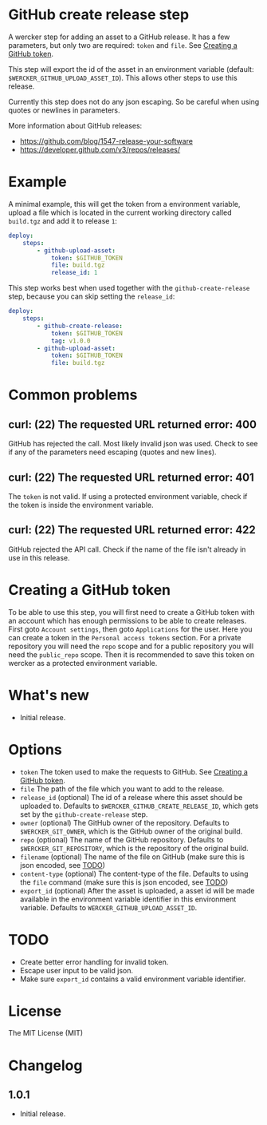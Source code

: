 # GitHub create release step

A wercker step for adding an asset to a GitHub release. It has a few parameters, but only two are required: `token` and `file`. See [Creating a GitHub token](#creating-a-github-token).

This step will export the id of the asset in an environment variable (default: `$WERCKER_GITHUB_UPLOAD_ASSET_ID`). This allows other steps to use this release.

Currently this step does not do any json escaping. So be careful when using quotes or newlines in parameters.

More information about GitHub releases:

- https://github.com/blog/1547-release-your-software
- https://developer.github.com/v3/repos/releases/

# Example

A minimal example, this will get the token from a environment variable, upload a file which is located in the current working directory called `build.tgz` and add it to release `1`:

``` yaml
deploy:
    steps:
        - github-upload-asset:
            token: $GITHUB_TOKEN
            file: build.tgz
            release_id: 1
```

This step works best when used together with the `github-create-release` step, because you can skip setting the `release_id`:

``` yaml
deploy:
    steps:
        - github-create-release:
            token: $GITHUB_TOKEN
            tag: v1.0.0
        - github-upload-asset:
            token: $GITHUB_TOKEN
            file: build.tgz
```

# Common problems

## curl: (22) The requested URL returned error: 400

GitHub has rejected the call. Most likely invalid json was used. Check to see if any of the parameters need escaping (quotes and new lines).

## curl: (22) The requested URL returned error: 401

The `token` is not valid. If using a protected environment variable, check if the token is inside the environment variable.

## curl: (22) The requested URL returned error: 422

GitHub rejected the API call. Check if the name of the file isn't already in use in this release.

# Creating a GitHub token

To be able to use this step, you will first need to create a GitHub token with an account which has enough permissions to be able to create releases. First goto `Account settings`, then goto `Applications` for the user. Here you can create a token in the `Personal access tokens` section. For a private repository you will need the `repo` scope and for a public repository you will need the `public_repo` scope. Then it is recommended to save this token on wercker as a protected environment variable.

# What's new

- Initial release.

# Options

- `token` The token used to make the requests to GitHub. See [Creating a GitHub token](#creating-a-github-token).
- `file` The path of the file which you want to add to the release.
- `release_id` (optional) The id of a release where this asset should be uploaded to. Defaults to `$WERCKER_GITHUB_CREATE_RELEASE_ID`, which gets set by the `github-create-release` step.
- `owner` (optional) The GitHub owner of the repository. Defaults to `$WERCKER_GIT_OWNER`, which is the GitHub owner of the original build.
- `repo` (optional) The name of the GitHub repository. Defaults to `$WERCKER_GIT_REPOSITORY`, which is the repository of the original build.
- `filename` (optional) The name of the file on GitHub (make sure this is json encoded, see [TODO](#todo))
- `content-type` (optional) The content-type of the file. Defaults to using the `file` command (make sure this is json encoded, see [TODO](#todo))
- `export_id` (optional) After the asset is uploaded, a asset id will be made available in the environment variable identifier in this environment variable. Defaults to `WERCKER_GITHUB_UPLOAD_ASSET_ID`.

# TODO

- Create better error handling for invalid token.
- Escape user input to be valid json.
- Make sure `export_id` contains a valid environment variable identifier.

# License

The MIT License (MIT)

# Changelog

## 1.0.1

- Initial release.
